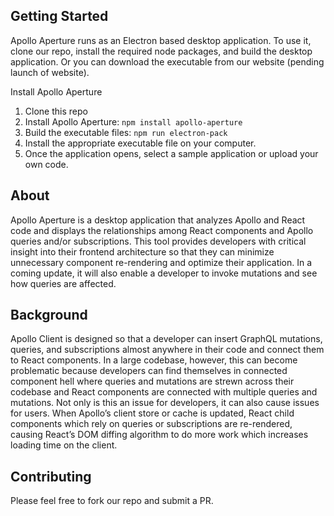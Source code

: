 ## Getting Started
Apollo Aperture runs as an Electron based desktop application. To use it, clone our repo, install the required node packages, and build the desktop application. Or you can download the executable from our website (pending launch of website).  

Install Apollo Aperture
1. Clone this repo
1. Install Apollo Aperture: `npm install apollo-aperture`
2. Build the executable files: `npm run electron-pack`
3. Install the appropriate executable file on your computer.
4. Once the application opens, select a sample application or upload your own code.

## About
Apollo Aperture is a desktop application that analyzes Apollo and React code and displays the relationships among React components and Apollo queries and/or subscriptions. This tool provides developers with critical insight into their frontend architecture so that they can minimize unnecessary component re-rendering and optimize their application. In a coming update, it will also enable a developer to invoke mutations and see how queries are affected. 

## Background
Apollo Client is designed so that a developer can insert GraphQL mutations, queries, and subscriptions almost anywhere in their code and connect them to React components. In a large codebase, however, this can become problematic because developers can find themselves in connected component hell where queries and mutations are strewn across their codebase and React components are connected with multiple queries and mutations. Not only is this an issue for developers, it can also cause issues for users. When Apollo’s client store or cache is updated, React child components which rely on queries or subscriptions are re-rendered, causing React’s DOM diffing algorithm to do more work which increases loading time on the client.

## Contributing
Please feel free to fork our repo and submit a PR. 
